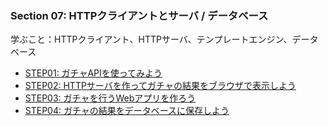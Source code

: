 ### Section 07: HTTPクライアントとサーバ / データベース

学ぶこと：HTTPクライアント、HTTPサーバ、テンプレートエンジン、データベース

* [STEP01: ガチャAPIを使ってみよう](./step01)
* [STEP02: HTTPサーバを作ってガチャの結果をブラウザで表示しよう](./step02)
* [STEP03: ガチャを行うWebアプリを作ろう](./step03)
* [STEP04: ガチャの結果をデータベースに保存しよう](./step04)
